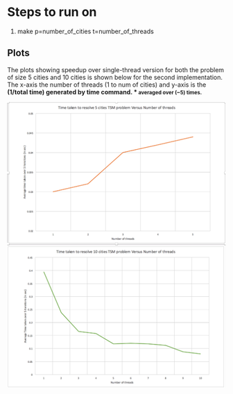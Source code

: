 # Steps to run on

1. make p=number_of_cities t=number_of_threads

## Plots
The plots showing speedup over single-thread version for both the  problem of size 5 cities and 10 cities is shown below for the second implementation. The x-axis the number of threads (1 to num of cities) and y-axis is the <b>(1/total time)<b> generated by time command. 
												*<small> averaged over (~5) times. <small>

![alt text](https://github.com/TulsiJain/Multicore_Processors_NYU_Spring19/blob/master/TSM_Prog_Assign_1/plots/five.png "Speedup with 5 cities")
![alt text](https://github.com/TulsiJain/Multicore_Processors_NYU_Spring19/blob/master/TSM_Prog_Assign_1/plots/ten.png "Speedup with 10 cities")